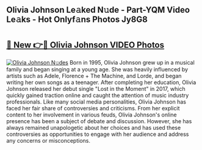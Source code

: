 ## Olivia Johnson Le𝚊ked N𝚞de - Part-YQM Video Le𝚊ks - Hot Onlyf𝚊ns Photos Jy8G8

# <h2><a href="http://ab71522.deff.icu/?id=Olivia+Johnson">🔗 New 👉🔴 Olivia Johnson VIDEO Photos</a></h2>

[![Olivia Johnson N𝚞des](https://i.imgur.com/rIISA9y.gif)](http://ab71522.deff.icu/?id=Olivia+Johnson)
Born in 1995, Olivia Johnson grew up in a musical family and began singing at a young age. She was heavily influenced by artists such as Adele, Florence + The Machine, and Lorde, and began writing her own songs as a teenager. After completing her education, Olivia Johnson released her debut single "Lost in the Moment" in 2017, which quickly gained traction online and caught the attention of music industry professionals. Like many social media personalities, Olivia Johnson has faced her fair share of controversies and criticisms. From her explicit content to her involvement in various feuds, Olivia Johnson's online presence has been a subject of debate and discussion. However, she has always remained unapologetic about her choices and has used these controversies as opportunities to engage with her audience and address any concerns or misconceptions.
